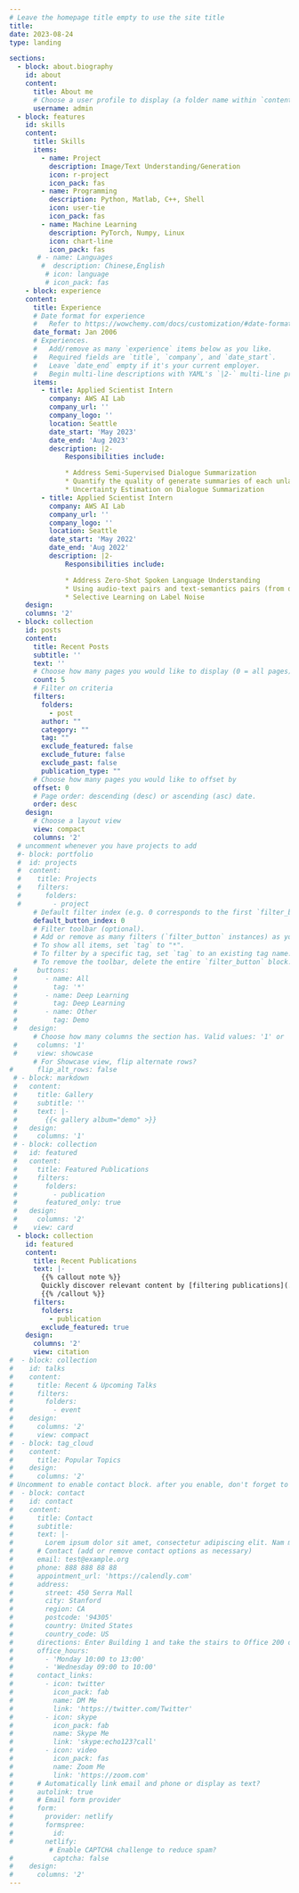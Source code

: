 ```yaml
---
# Leave the homepage title empty to use the site title
title: 
date: 2023-08-24
type: landing

sections:
  - block: about.biography
    id: about
    content:
      title: About me
      # Choose a user profile to display (a folder name within `content/authors/`)
      username: admin
  - block: features
    id: skills
    content:
      title: Skills
      items:
        - name: Project
          description: Image/Text Understanding/Generation
          icon: r-project
          icon_pack: fas
        - name: Programming
          description: Python, Matlab, C++, Shell
          icon: user-tie
          icon_pack: fas
        - name: Machine Learning
          description: PyTorch, Numpy, Linux
          icon: chart-line
          icon_pack: fas
       # - name: Languages
        #  description: Chinese,English
         # icon: language
         # icon_pack: fas
    - block: experience
    content:
      title: Experience
      # Date format for experience
      #   Refer to https://wowchemy.com/docs/customization/#date-format
      date_format: Jan 2006
      # Experiences.
      #   Add/remove as many `experience` items below as you like.
      #   Required fields are `title`, `company`, and `date_start`.
      #   Leave `date_end` empty if it's your current employer.
      #   Begin multi-line descriptions with YAML's `|2-` multi-line prefix.
      items:
        - title: Applied Scientist Intern
          company: AWS AI Lab
          company_url: ''
          company_logo: ''
          location: Seattle
          date_start: 'May 2023'
          date_end: 'Aug 2023'
          description: |2-
              Responsibilities include:

              * Address Semi-Supervised Dialogue Summarization
              * Quantify the quality of generate summaries of each unlabeled dialogues
              * Uncertainty Estimation on Dialogue Summarization
        - title: Applied Scientist Intern
          company: AWS AI Lab
          company_url: ''
          company_logo: ''
          location: Seattle
          date_start: 'May 2022'
          date_end: 'Aug 2022'
          description: |2-
              Responsibilities include:

              * Address Zero-Shot Spoken Language Understanding
              * Using audio-text pairs and text-semantics pairs (from different domains) to learn a SLU model.
              * Selective Learning on Label Noise
    design:
    columns: '2'
  - block: collection
    id: posts
    content:
      title: Recent Posts
      subtitle: ''
      text: ''
      # Choose how many pages you would like to display (0 = all pages)
      count: 5
      # Filter on criteria
      filters:
        folders:
          - post
        author: ""
        category: ""
        tag: ""
        exclude_featured: false
        exclude_future: false
        exclude_past: false
        publication_type: ""
      # Choose how many pages you would like to offset by
      offset: 0
      # Page order: descending (desc) or ascending (asc) date.
      order: desc
    design:
      # Choose a layout view
      view: compact
      columns: '2'
  # uncomment whenever you have projects to add
  #- block: portfolio
  #  id: projects
  #  content:
  #    title: Projects
  #    filters:
  #      folders:
  #        - project
      # Default filter index (e.g. 0 corresponds to the first `filter_button` instance below).
      default_button_index: 0
      # Filter toolbar (optional).
      # Add or remove as many filters (`filter_button` instances) as you like.
      # To show all items, set `tag` to "*".
      # To filter by a specific tag, set `tag` to an existing tag name.
      # To remove the toolbar, delete the entire `filter_button` block.
 #     buttons:
 #       - name: All
 #         tag: '*'
 #       - name: Deep Learning
 #         tag: Deep Learning
 #       - name: Other
 #         tag: Demo
 #   design:
      # Choose how many columns the section has. Valid values: '1' or '2'.
 #     columns: '1'
 #     view: showcase
      # For Showcase view, flip alternate rows?
#      flip_alt_rows: false
 # - block: markdown
 #   content:
 #     title: Gallery
 #     subtitle: ''
 #     text: |-
 #       {{< gallery album="demo" >}}
 #   design:
 #     columns: '1'
 # - block: collection
 #   id: featured
 #   content:
 #     title: Featured Publications
 #     filters:
 #       folders:
 #         - publication
 #       featured_only: true
 #   design:
 #     columns: '2'
 #    view: card
  - block: collection
    id: featured
    content:
      title: Recent Publications
      text: |-
        {{% callout note %}}
        Quickly discover relevant content by [filtering publications](./publication/).
        {{% /callout %}}
      filters:
        folders:
          - publication
        exclude_featured: true
    design:
      columns: '2'
      view: citation
#  - block: collection
#    id: talks
#    content:
#      title: Recent & Upcoming Talks
#      filters:
#        folders:
#          - event
#    design:
#      columns: '2'
#      view: compact
#  - block: tag_cloud
#    content:
#      title: Popular Topics
#    design:
#      columns: '2'
# Uncomment to enable contact block. after you enable, don't forget to uncomment in menus
#  - block: contact
#    id: contact
#    content:
#      title: Contact
#      subtitle:
#      text: |-
#        Lorem ipsum dolor sit amet, consectetur adipiscing elit. Nam mi diam, venenatis ut magna et, vehicula efficitur enim.
#      # Contact (add or remove contact options as necessary)
#      email: test@example.org
#      phone: 888 888 88 88
#      appointment_url: 'https://calendly.com'
#      address:
#        street: 450 Serra Mall
#        city: Stanford
#        region: CA
#        postcode: '94305'
#        country: United States
#        country_code: US
#      directions: Enter Building 1 and take the stairs to Office 200 on Floor 2
#      office_hours:
#        - 'Monday 10:00 to 13:00'
#        - 'Wednesday 09:00 to 10:00'
#      contact_links:
#        - icon: twitter
#          icon_pack: fab
#          name: DM Me
#          link: 'https://twitter.com/Twitter'
#        - icon: skype
#          icon_pack: fab
#          name: Skype Me
#          link: 'skype:echo123?call'
#        - icon: video
#          icon_pack: fas
#          name: Zoom Me
#          link: 'https://zoom.com'
#      # Automatically link email and phone or display as text?
#      autolink: true
#      # Email form provider
#      form:
#        provider: netlify
#        formspree:
#          id:
#        netlify:
          # Enable CAPTCHA challenge to reduce spam?
#          captcha: false
#    design:
#      columns: '2'
---
```


